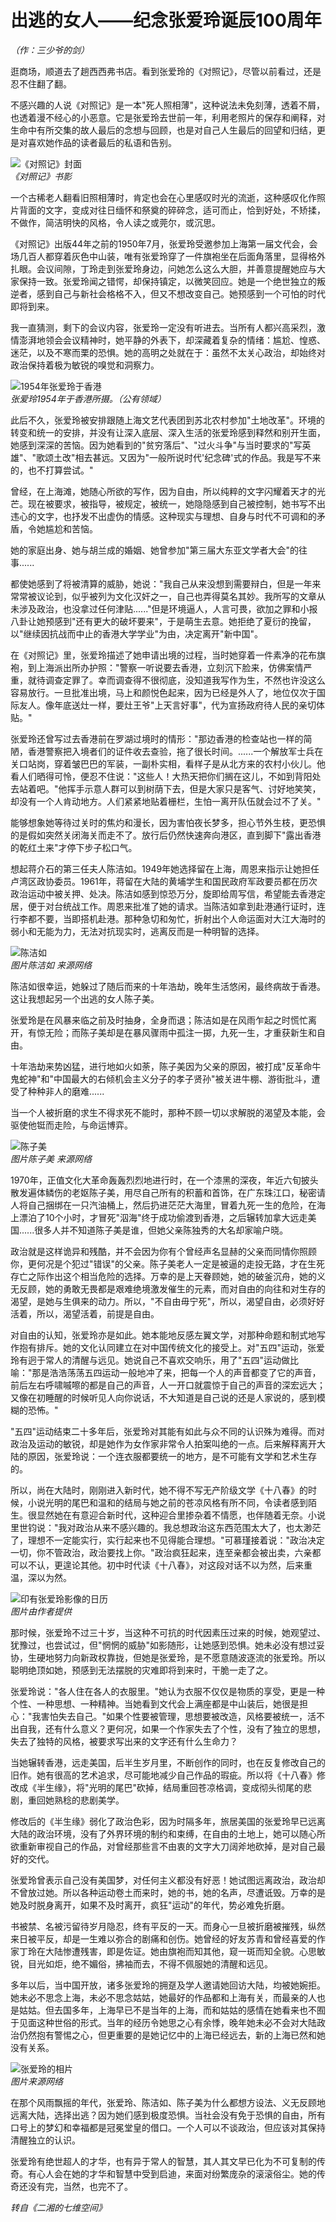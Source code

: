 # 出逃的女人——纪念张爱玲诞辰100周年

*（作：三少爷的剑）*

逛商场，顺道去了趟西西弗书店。看到张爱玲的《对照记》，尽管以前看过，还是忍不住翻了翻。

不感兴趣的人说《对照记》是一本"死人照相薄"，这种说法未免刻薄，透着不屑，也透着漫不经心的小恶意。它是张爱玲去世前一年，利用老照片的保存和阐释，对生命中有所交集的故人最后的念想与回顾，也是对自己人生最后的回望和归结，更是对喜欢她作品的读者最后的私语和告别。

![《对照记》封面](http://mjlsh.usc.cuhk.edu.hk/medias/contents/6006/69.jpg)<br />
*《对照记》书影*

一个古稀老人翻看旧照相薄时，肯定也会在心里感叹时光的流逝，这种感叹化作照片背面的文字，变成对往日缅怀和祭奠的碎碎念，适可而止，恰到好处，不矫揉，不做作，简洁明快的风格，令人读之或莞尔，或沉思。

《对照记》出版44年之前的1950年7月，张爱玲受邀参加上海第一届文代会，会场几百人都穿着灰色中山装，唯有张爱玲穿了一件旗袍坐在后面角落里，显得格外扎眼。会议间隙，丁玲走到张爱玲身边，问她怎么这么大胆，并善意提醒她应与大家保持一致。张爱玲闻之错愕，却保持镇定，以微笑回应。她是一个绝世独立的叛逆者，感到自己与新社会格格不入，但又不想改变自己。她预感到一个可怕的时代即将到来。

我一直猜测，剩下的会议内容，张爱玲一定没有听进去。当所有人都兴高采烈，激情澎湃地领会会议精神时，她平静的外表下，却深藏着复杂的情绪：尴尬、惶惑、迷茫，以及不寒而栗的恐惧。她的高明之处就在于：虽然不太关心政治，却始终对政治保持着极为敏锐的嗅觉和洞察力。

![1954年张爱玲于香港](https://upload.wikimedia.org/wikipedia/commons/thumb/9/9e/Zhang_Ailing_1954.jpg/483px-Zhang_Ailing_1954.jpg)<br />
*张爱玲1954年于香港所摄。（公有领域）*

此后不久，张爱玲被安排跟随上海文艺代表团到苏北农村参加"土地改革"。环境的转变和统一的安排，并没有让深入底层、深入生活的张爱玲感到释然和别开生面，她感到深深的苦恼。因为她看到的"贫穷落后"、"过火斗争"与当时要求的"写英雄"、"歌颂土改"相去甚远。又因为"一般所说时代'纪念碑'式的作品。我是写不来的，也不打算尝试。"

曾经，在上海滩，她随心所欲的写作，因为自由，所以纯粹的文字闪耀着天才的光芒。现在被要求，被指导，被规定，被统一，她隐隐感到自己被控制，她书写不出违心的文字，也抒发不出虚伪的情感。这种现实与理想、自身与时代不可调和的矛盾，令她尴尬和苦恼。

她的家庭出身、她与胡兰成的婚姻、她曾参加"第三届大东亚文学者大会"的往事......

都使她感到了将被清算的威胁，她说："我自己从来没想到需要辩白，但是一年来常常被议论到，似乎被列为文化汉奸之一，自己也弄得莫名其妙。我所写的文章从未涉及政治，也没拿过任何津贴......"但是环境逼人，人言可畏，欲加之罪和小报八卦让她预感到"还有更大的破坏要来"，于是萌生去意。她拒绝了夏衍的挽留，以"继续因抗战而中止的香港大学学业"为由，决定离开"新中国"。

在《对照记》里，张爱玲描述了她申请出境的过程，当时她穿着一件素净的花布旗袍，到上海派出所办护照："警察一听说要去香港，立刻沉下脸来，仿佛案情严重，就待调查定罪了。幸而调查得不很彻底，没知道我写作为生，不然也许没这么容易放行。一旦批准出境，马上和颜悦色起来，因为已经是外人了，地位仅次于国际友人。像年底送灶一样，要灶王爷"上天言好事"，代为宣扬政府待人民的亲切体贴。"

张爱玲还曾写过去香港前在罗湖过境时的情形："那边香港的检查站也一样的简陋，香港警察把入境者们的证件收去查验，拖了很长时间。......一个解放军士兵在关口站岗，穿着皱巴巴的军装，一副朴实相，看样子是从北方来的农村小伙儿。他看人们晒得可怜，便忍不住说："这些人！大热天把你们搁在这儿，不如到背阳处去站着吧。"他挥手示意人群可以到树荫下去，但是大家只是客气、讨好地笑笑，却没有一个人肯动地方。人们紧紧地贴着栅栏，生怕一离开队伍就会过不了关。"

能够想象她等待过关时的焦灼和漫长，因为害怕夜长梦多，担心节外生枝，更恐惧的是假如突然关闭海关而走不了。放行后仍然快速奔向港区，直到脚下"露出香港的乾红土来"才停下步子松口气。

想起蒋介石的第三任夫人陈洁如。1949年她选择留在上海，周恩来指示让她担任卢湾区政协委员。1961年，蒋留在大陆的黄埔学生和国民政府军政要员都在历次政治运动中被关押、处决。陈洁如感到惊恐万分，旋即给周写信，希望能去香港定居，便于对台统战工作。周恩来批准了她的请求。当陈洁如拿到赴港通行证时，连行李都不要，当即搭机赴港。那种急切和匆忙，折射出个人命运面对大江大海时的弱小和无能为力，无法对抗现实时，逃离反而是一种明智的选择。

![陈洁如](http://mjlsh.usc.cuhk.edu.hk/medias/contents/6006/71.jpg)<br />
*图片陈洁如 来源网络*

陈洁如很幸运，她躲过了随后而来的十年浩劫，晚年生活悠闲，最终病故于香港。这让我想起另一个出逃的女人陈子美。

张爱玲是在风暴来临之前及时抽身，全身而退；陈洁如是在风雨乍起之时慌忙离开，有惊无险；而陈子美却是在暴风骤雨中孤注一掷，九死一生，才重获新生和自由。

十年浩劫来势凶猛，进行地如火如荼，陈子美因为父亲的原因，被打成"反革命牛鬼蛇神"和"中国最大的右倾机会主义分子的孝子贤孙"被关进牛棚、游街批斗，遭受了种种非人的磨难......

当一个人被折磨的求生不得求死不能时，那种不顾一切以求解脱的渴望及本能，会驱使他铤而走险，与命运博弈。

![陈子美](http://mjlsh.usc.cuhk.edu.hk/medias/contents/6006/72.jpg)<br />
*图片陈子美  来源网络*

1970年，正值文化大革命轰轰烈烈地进行时，在一个漆黑的深夜，年近六旬披头散发遍体鳞伤的老妪陈子美，用尽自己所有的积蓄和首饰，在广东珠江口，秘密请人将自己捆绑在一只汽油桶上，然后扔进茫茫大海里，冒着九死一生的危险，在海上漂泊了10个小时，才冒死"泅海"终于成功偷渡到香港，之后辗转加拿大远走美国......很多人并不知道陈子美是谁，但她父亲陈独秀的大名却家喻户晓。

政治就是这样诡异和残酷，并不会因为你有个曾经声名显赫的父亲而同情你照顾你，更何况是个犯过"错误"的父亲。陈子美老人一定是被逼的走投无路，才在生死存亡之际作出这个相当危险的选择。万幸的是上天眷顾她，她的破釜沉舟，她的义无反顾，她的勇敢无畏都是艰难绝境激发催生的元素，而对自由的向往和对生存的渴望，是她与生俱来的动力。所以，"不自由毋宁死"，所以，渴望自由，必须好好活着，所以，渴望活着，前提是自由。

对自由的认知，张爱玲亦是如此。她本能地反感左翼文学，对那种命题和制式地写作抱有排斥。她的文化认同建立在对中国传统文化的接受上。对"五四"运动，张爱玲有迥于常人的清醒与远见。她说自己不喜欢交响乐，用了"五四"运动做比喻："那是浩浩荡荡五四运动一般地冲了来，把每一个人的声音都变了它的声音，前后左右呼啸嘁嚓的都是自己的声音，人一开口就震惊于自己的声音的深宏远大；又像在初睡醒的时候听见人向你说话，不大知道是自己说的还是人家说的，感到模糊的恐怖。"

"五四"运动结束二十多年后，张爱玲对其能有如此与众不同的认识殊为难得。而对政治及运动的敏锐，却是她作为女作家非常令人拍案叫绝的一点。后来解释离开大陆的原因，张爱玲说：一个连衣服都要统一的地方，是不可能有文学和艺术生存的。

所以，尚在大陆时，刚刚进入新时代，她不得不写无产阶级文学《十八春》的时候，小说光明的尾巴和温和的结局与她之前的苍凉风格有所不同，令读者感到陌生。很显然她在有意迎合新时代，这种迎合里掺杂着不情愿，也伴随着无奈。小说里世钧说："我对政治从来不感兴趣的。我总想政治这东西范围太大了，也太渺茫了，理想不一定能实行，实行起来也不见得能合理想。"可慕瑾接着说："政治决定一切，你不管政治，政治要找上你。"政治疯狂起来，连至亲都会被出卖，六亲都可以不认，更遑论其他。初中时代读《十八春》，对这段对话不以为然，后来重温，深以为然。

![印有张爱玲影像的日历](http://mjlsh.usc.cuhk.edu.hk/medias/contents/6006/73.jpg)<br />
*图片由作者提供*

那时候，张爱玲不过三十岁，当这种不可抗的时代因素压过来的时候，她观望过、犹豫过，也尝试过，但"惘惘的威胁"如影随形，让她感到恐惧。她未必没有想过妥协，生硬地努力向新政权靠拢，但她是张爱玲，是不愿意随波逐流的张爱玲。所以聪明绝顶如她，预感到无法摆脱的灾难即将到来时，干脆一走了之。

张爱玲说："各人住在各人的衣服里。"她认为衣服不仅仅是物质的享受，更是一种个性、一种思想、一种精神。当她看到文代会上满座都是中山装后，她很是担心："我害怕失去自己。"如果个性要被管理，思想要被改造，风格要被统一，活不出自我，还有什么意义？更何况，如果一个作家失去了个性，没有了独立的思想，失去了独特的风格，被要求写出来的文字还有什么生命力？

当她辗转香港，远走美国，后半生岁月里，不断创作的同时，也在反复修改自己的旧作。她有很高的艺术追求，尽可能地减少自己作品的瑕疵。所以将《十八春》修改成《半生缘》，将"光明的尾巴"砍掉，结局重回苍凉格调，变成彻头彻尾的悲剧，重回她熟稔的悲剧美学。

修改后的《半生缘》弱化了政治色彩，因为时隔多年，旅居美国的张爱玲早已远离大陆的政治环境，没有了外界环境的制约和束缚，在自由的土地上，她可以随心所欲重新审视自己的作品，对曾经那些言不由衷的文字大刀阔斧地砍掉，是对自己最好的交代。

张爱玲曾表示自己没有美国梦，对任何主义都没有好恶！她试图远离政治，政治却不曾放过她。所以各种运动卷土而来时，她的书，她的名声，尽遭诋毁。万幸的是她及时脱身离开，如果不及时离开，疯狂"运动"的年代，势必难免折磨。

书被禁、名被污留待岁月隐忍，终有平反的一天。而身心一旦被折磨被摧残，纵然来日被平反，却是一生难以弥合的剧痛和创伤。她曾经的好友苏青和曾经喜爱的作家丁玲在大陆惨遭残害，即是佐证。她由旗袍而知其他，窥一斑而知全貌。心思敏锐，目光如炬，绝不媚俗，拂袖而去，不得不佩服她的清醒和远见。

多年以后，当中国开放，诸多张爱玲的拥趸及学人邀请她回访大陆，均被她婉拒。她未必不思念上海，未必不思念姑姑，她最好的作品都和上海有关，而最亲的人也是姑姑。但去国多年，上海早已不是当年的上海，而和姑姑的感情在她看来也不囿于见面这种世俗的形式。当年的经历令她思之心有余悸，晚年她未必不会对大陆政治仍然抱有警惕之心，但更重要的是她记忆中的上海已经远去，新的上海已然和她没有关系。

![张爱玲的相片](http://mjlsh.usc.cuhk.edu.hk/medias/contents/6006/74.jpg)<br />
*图片来源网络*

在那个风雨飘摇的年代，张爱玲、陈洁如、陈子美为什么都想方设法、义无反顾地远离大陆，选择出逃？因为她们感到极度恐惧。当社会没有免于恐惧的自由，所有口号上的梦幻和幸福都是冠冕堂皇的借口。一个人可以不谈政治，但应该对其保持清醒独立的认识。

张爱玲有绝世超人的才华，也有异于常人的智慧，其人其文早已化为不可复制的传奇。有心人会在她的才华和智慧中受到启迪，来面对纷繁庞杂的滚滚俗尘。她的传奇还没有完，当然，也完不了。

*转自《二湘的七维空间》*
